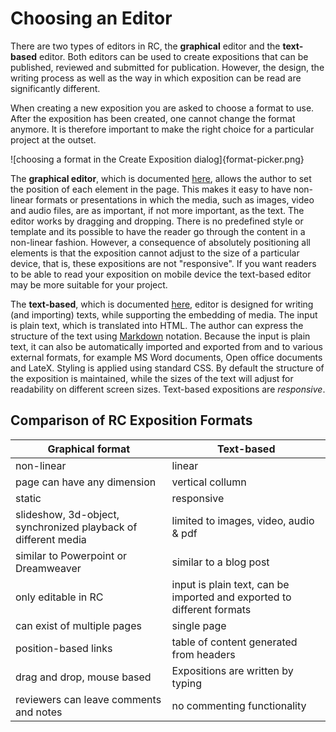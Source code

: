 # Choosing an Editor
  
There are two types of editors in RC, the **graphical** editor and the
**text-based** editor. Both editors can be used to create expositions
that can be published, reviewed and submitted for
publication. However, the design, the writing process as well as the
way in which exposition can be read are significantly different. 

When creating a new exposition you are asked to choose a format to
use. After the exposition has been created, one cannot change the
format anymore. It is therefore important to make the right choice for
a particular project at the outset.
 
![choosing a format in the Create Exposition dialog]{format-picker.png}

The **graphical editor**, which is documented
[here](#workspace-editor), allows the author to set the position of
each element in the page. This makes it easy to have non-linear
formats or presentations in which the media, such as images, video and
audio files, are as important, if not more important, as the text. The
editor works by dragging and dropping. There is no predefined style or
template and its possible to have the reader go through the content in
a non-linear fashion. However, a consequence of absolutely positioning
all elements is that the exposition cannot adjust to the size of a
particular device, that is, these expositions are not "responsive". If
you want readers to be able to read your exposition on mobile device
the text-based editor may be more suitable for your project.

The **text-based**, which is documented [here](#text-based-editor),
editor is designed for writing (and importing) texts, while supporting
the embedding of media. The input is plain text, which is translated
into HTML. The author can express the structure of the text using
[Markdown](http://https://en.wikipedia.org/wiki/Markdown)
notation. Because the input is plain text, it can also be
automatically imported and exported from and to various external
formats, for example MS Word documents, Open office documents and
LateX. Styling is applied using standard CSS. By default the structure
of the exposition is maintained, while the sizes of the text will
adjust for readability on different screen sizes. Text-based
expositions are *responsive*.

## Comparison of RC Exposition Formats

| Graphical format  														| Text-based |
|-----------------------------------|----------------|
| non-linear                                        | linear |
| page can have any dimension                        | vertical collumn |
| static                              |  responsive    |
| slideshow, 3d-object, synchronized playback of different media | limited to images, video, audio & pdf |
| similar to Powerpoint or Dreamweaver												| similar to a blog post |
| only editable in RC											| input is plain text, can be imported and exported to different formats  |
| can exist of multiple pages | single page |
| position-based links | table of content generated from headers |
| drag and drop, mouse based       | Expositions are written by typing |
| reviewers can leave comments and notes       | no commenting functionality |

